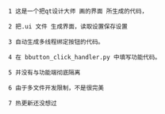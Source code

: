     

    1 这是一个把qt设计大师 画的界面 所生成的代码，
    
    2 把.ui 文件 生成界面，读取设置保存设置
    
    3 自动生成多线程绑定按钮的代码。
    
    4 在 bbutton_click_handler.py 中填写功能代码。
    
    5 并没有与功能端彻底隔离
    
    6 由于多文件开发限制，不是很完美
    
    7 热更新还没想过
    


    